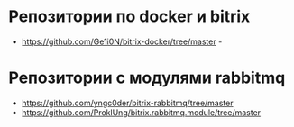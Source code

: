 # Репозитории по docker и bitrix
- https://github.com/Ge1i0N/bitrix-docker/tree/master - 

# Репозитории с модулями rabbitmq
- https://github.com/yngc0der/bitrix-rabbitmq/tree/master
- https://github.com/ProklUng/bitrix.rabbitmq.module/tree/master
